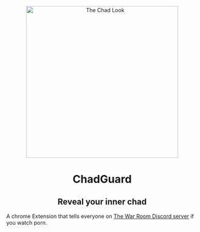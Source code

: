 <p align="center">
    <img align="center" src="https://github.com/whiterqbbit/ChadWatch/blob/main/images/chadlook2.png" alt="The Chad Look" width="400" />
    <h1 align="center">ChadGuard</h1>
    <h2 align="center">Reveal your inner chad</h2>
</p>


A chrome Extension that tells everyone on [The War Room Discord server](https://discord.gg/d3GDTz6GUD) if you watch porn.

